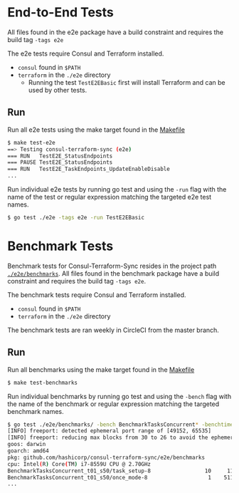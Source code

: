 # End-to-End Tests

All files found in the e2e package have a build constraint and requires the build tag `-tags e2e`

The e2e tests require Consul and Terraform installed.

- `consul` found in `$PATH`
- `terraform` in the `./e2e` directory
  - Running the test `TestE2EBasic` first will install Terraform and can be used by other tests.

## Run

Run all e2e tests using the make target found in the [Makefile](../Makefile)

```sh
$ make test-e2e
==> Testing consul-terraform-sync (e2e)
=== RUN   TestE2E_StatusEndpoints
=== PAUSE TestE2E_StatusEndpoints
=== RUN   TestE2E_TaskEndpoints_UpdateEnableDisable
...
```

Run individual e2e tests by running go test and using the `-run` flag with the name of the test or regular expression matching the targeted e2e test names.

```sh
$ go test ./e2e -tags e2e -run TestE2EBasic
```

# Benchmark Tests

Benchmark tests for Consul-Terraform-Sync resides in the project path [`./e2e/benchmarks`](benchmarks). All files found in the benchmark package have a build constraint and requires the build tag `-tags e2e`.

The benchmark tests require Consul and Terraform installed.

- `consul` found in `$PATH`
- `terraform` in the `./e2e` directory

The benchmark tests are ran weekly in CircleCI from the master branch.

## Run

Run all benchmarks using the make target found in the [Makefile](../Makefile)

```sh
$ make test-benchmarks
```

Run individual benchmarks by running go test and using the `-bench` flag with the name of the benchmark or regular expression matching the targeted benchmark names.

```sh
$ go test ./e2e/benchmarks/ -bench BenchmarkTasksConcurrent* -benchtime=6m -tags e2e
[INFO] freeport: detected ephemeral port range of [49152, 65535]
[INFO] freeport: reducing max blocks from 30 to 26 to avoid the ephemeral port range
goos: darwin
goarch: amd64
pkg: github.com/hashicorp/consul-terraform-sync/e2e/benchmarks
cpu: Intel(R) Core(TM) i7-8559U CPU @ 2.70GHz
BenchmarkTasksConcurrent_t01_s50/task_setup-8         	      10	 112091112 ns/op
BenchmarkTasksConcurrent_t01_s50/once_mode-8          	       1	5113840550 ns/op
...
```
